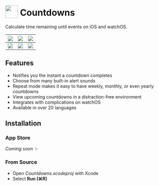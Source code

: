 # <img src="https://github.com/freyaariel/countdowns/blob/main/Shared/Assets.xcassets/AppIcon.appiconset/icon_40pt@2x.png?raw=true" alt="" width="40" valign="bottom"> Countdowns 

Calculate time remaining until events on <!-- rOS,  --> iOS and watchOS.

|![](https://github.com/freyaariel/countdowns/blob/main/Screenshots/List@iOS.png?raw=true)|![](https://github.com/freyaariel/countdowns/blob/main/Screenshots/Add@iOS.png?raw=true)|![](https://github.com/freyaariel/countdowns/blob/main/Screenshots/UpNext@iOS.png?raw=true)|
|-|-|-|
|![](https://github.com/freyaariel/countdowns/blob/main/Screenshots/List@watchOS.png?raw=true)|![](https://github.com/freyaariel/countdowns/blob/main/Screenshots/Add@watchOS.png?raw=true)|![](https://github.com/freyaariel/countdowns/blob/main/Screenshots/Detail@watchOS.png?raw=true)|


## Features

* Notifies you the instant a countdown completes
* Choose from many built-in alert sounds
* Repeat mode makes it easy to have weekly, monthly, or even yearly countdowns
* View upcoming countdowns in a distraction-free environment
* Integrates with <!-- widgets on iOS and --> complications on watchOS
* Available in over 20 languages
<!-- * Set countdowns using Siri -->
<!-- * Synchronizes across iOS and watchOS -->


## Installation

### App Store

_Coming soon ✨_


### From Source

* Open _Countdowns.xcodeproj_ with Xcode
* Select **Run (⌘R)**


<!--
## Settings

### Show Up Next
### Show Target in List
### Delete from List
### Autodelete Countdowns

-->
